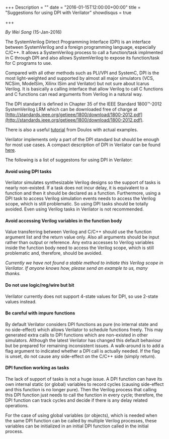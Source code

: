 +++
Description = ""
date = "2016-01-15T12:00:00+00:00"
title = "Suggestions for using DPI with Verilator"
showdisqus = true

+++

_By Wei Song_  (15-Jan-2016)


The SystemVerilog Dirtect Programming Interface (DPI) is an interface between SystemVerilog and a foreign programming language, especially C/C++. It allows a SystemVerilog process to call a function/task implmented in C through DPI and also allows SystemVerilog to expose its function/task for C programs to use.

Compared with all other methods such as PLI/VPI and SystemC, DPI is the most light-weighted and supported by almost all major simulators (VCS, NCSim, ModelSim, Xilinx ISim and Verilator) but not sure about Icarus Verilog. It is basically a calling interface that allow Verilog to call C functions and C functions can read arguments from Verilog in a natural way.

The DPI standard is defined in Chapter 35 of the IEEE Standard 1800™-2012 SystemVerilog LRM which can be downloaded free of charge at [http://standards.ieee.org/getieee/1800/download/1800-2012.pdf](http://standards.ieee.org/getieee/1800/download/1800-2012.pdf).

There is also a useful [tutorial](https://www.doulos.com/knowhow/sysverilog/tutorial/dpi/) from Doulos with actual examples.

Verilator implements only a part of the DPI standard but should be enough for most use cases.
A compact description of DPI in Verilator can be found [here](http://www.veripool.org/wiki/verilator/Manual-verilator/#direct_programming_interface__dpi_).

The following is a list of suggestons for using DPI in Verilator:

#### Avoid using DPI tasks

Verilator simulates synthesizable Verilog designs so the support of tasks is nearly non-existed. If a task does not incur delay, it is equivalent to a function and then it should be declared as a function. Furthermore, using a DPI task to access Verilog simulation events needs to access the Verilog scope, which is still problematic. So using DPI tasks should be totally avoided. Even using Verilog tasks in Verilator is not recommended.

#### Avoid accessing Verilog variables in the function body

Value transferring between Verilog and C/C++ should use the function argument list and the return value only. Also all arguments should be input rather than output or reference.
Any extra accesses to Verilog variables inside the function body need to access the Verilog scope, which is still problematic and, therefore, should be avoided.

_Currently we have not found a stable method to initiate this Verilog scope in Verilator. If anyone knows how, please send an example to us, many thanks._

#### Do not use logic/reg/wire but bit

Verilator currently does not support 4-state values for DPI, so use 2-state values instead.

#### Be careful with impure functions

By default Verilator considers DPI functions as pure (no internal state and no side-effect) which allows Verilator to schedule functions freely.
This may generated extra calls to DPI functions which are non-existed in other simulators.
Although the latest Verilator has changed this default behaviour but be prepared for remaining inconsistent issues.
A walk-around is to add a flag argument to indicated whether a DPI call is actually needed.
If the flag is unset, do not cause any side-effect on the C/C++ side (simply return).

#### DPI function working as tasks

The lack of support of tasks is not a huge issue. A DPI function can have its own internal static (or global) variables to record cycles (causing side-effect and this function is no longer pure). Then the Verilog process that calling this DPI function just needs to call the function in every cycle; therefore, the DPI function can track cycles and decide if there is any delay related operations.

For the case of using global variables (or objects), which is needed when the same DPI function can be called by multiple Verilog processes, these variables can be initialized in an initial DPI function called in the initial process.
